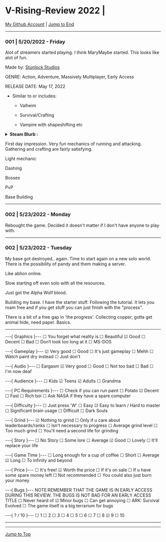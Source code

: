 <div id=top-of-doc></div>

# V-Rising-Review 2022 |

[My Github Account](https://github.com/popados) | [Jump to End](#end-of-doc)

***

### 001 | 5/20/2022 - Friday

Alot of streamers started playing. I think MaryMaybe started. This looks like alot of fun.

Made by: [Stunlock Studios](https://www.stunlock.com/)

GENRE: Action, Adventure, Massively Multiplayer, Early Access

RELEASE DATE: May 17, 2022

- Similar to or includes: 

    - Valheim

    - Survival/Crafting

    - Vampire with shapeshifting etc

<details>

<summary><b>Steam Blurb :</b></summary>




> A Vampire Survival Experience

> Awaken as a weakened vampire after centuries of slumber. Hunt for blood to regain your strength while hiding from the scorching sun to survive. Rebuild your castle and convert humans into your loyal servants in a quest to raise your vampire empire. Make allies or enemies online or play solo locally, fend off holy soldiers, and wage war in a world of conflict.

> Will you become the next Dracula?


> A Gothic Open-World

>Explore a vast world teeming with mythical horrors and danger. Travel through lush forests, open countryside, and dark caverns to discover valuable resources, meeting friends and foes alike along the way. Traverse the world with vampire comrades or hunt solo as you pillage villages, raid bandits, and delve into the domains of supernatural beasts.

> Fear the light - Rule the night

> Stick to the shadows during the daytime, or the burning sunlight will turn you to ashes. Roam the night and prey on your victims in the darkness. As a vampire, you must quench your thirst for blood while planning your strategies around the day and nighttime.

> Raise your Castle

> Gather resources and discover ancient techniques to gain dark powers. Use your newly acquired knowledge to build a castle where you can store your loot and grow your army of darkness. Personalize your domain, exhibit your vampiric style and make sure to craft coffins for servants and friends. Strengthen your castle to protect your treasure hoard from vampire rivals.

> Compete or Cooperate

> Travel alone or explore the world with friends. Fighting side by side with other vampires will give you an advantage in the fight to conquer the greatest threats of Vardoran. Raid other players’ castles or play the diplomat in the game of blood, power, and betrayal. Compete or cooperate - the choice is yours

> Master your Vampire

> Learn and master an arsenal of deadly weapons and unholy abilities. In V Rising, you aim skill-shots and dodge projectiles using​ precise​​ ​WASD controls ​and cursor-based​ ​aiming - no click to move. Tailor your vampire to fit your play style by combining weapons with a variety of spells earned through vanquishing powerful foes. Master your skills and unleash your wicked powers.


</details>


First day impression. Very fun mechanics of running and attacking. Gathering and crafting are fairly satisfying.

Light mechanic

Dashing

Bosses

PvP

Base Building


***

### 002 | 5/23/2022 - Monday

Rebought the game. Decided it doesn't matter if I don't have anyone to play with.


***

### 002 | 5/23/2022 - Tuesday

My base got destroyed.. again. Time to start again on a new solo world. There is the possibility of pandy and them making a server.


Like ablion online.

Slow starting off even solo with all the resources.

Just got the Alpha Wolf blood. 

Building my base. I have the starter stuff. Following the tutorial. It lets you roam free and if you get stuff you can just finish with the "process". 


There is a bit of a free gap in 'the progress'. Collecting copper, gotta get animal hide, need paper. Basics.


***

---{ Graphics }---
☐ You forget what reality is
☐ Beautiful
☑ Good
☐ Decent
☐ Bad
☐ Don‘t look too long at it
☐ MS-DOS

---{ Gameplay }---
☑ Very good
☐ Good
☐ It's just gameplay
☐ Mehh
☐ Watch paint dry instead
☐ Just don't

---{ Audio }---
☐ Eargasm
☑ Very good
☐ Good
☐ Not too bad
☐ Bad
☐ I'm now deaf

---{ Audience }---
☐ Kids
☑ Teens
☑ Adults
☐ Grandma

---{ PC Requirements }---
☐ Check if you can run paint
☐ Potato
☑ Decent
☐ Fast
☐ Rich boi
☐ Ask NASA if they have a spare computer

---{ Difficulty }---
☐ Just press 'W'
☐ Easy
☑ Easy to learn / Hard to master
☐ Significant brain usage
☐ Difficult
☐ Dark Souls

---{ Grind }---
☑ Nothing to grind
☐ Only if u care about leaderboards/ranks
☐ Isn't necessary to progress
☐ Average grind level
☐ Too much grind
☐ You'll need a second life for grinding

---{ Story }---
☐ No Story
☐ Some lore
☐ Average
☑ Good
☐ Lovely
☐ It'll replace your life

---{ Game Time }---
☐ Long enough for a cup of coffee
☐ Short
☐ Average
☑ Long
☐ To infinity and beyond

---{ Price }---
☐ It's free!
☑ Worth the price
☐ If it's on sale
☐ If u have some spare money left
☐ Not recommended
☐ You could also just burn your money

---{ Bugs }---
NOTE:REMEMBER THAT THE GAME IS IN EARLY ACCESS DURING THIS REVIEW. THE BUGS IS NOT BAD FOR AN EARLY ACCESS TITLE
☐ Never heard of
☑ Minor bugs
☐ Can get annoying
☐ ARK: Survival Evolved
☐ The game itself is a big terrarium for bugs

---{ ? / 10 }---
☐ 1
☐ 2
☐ 3
☐ 4
☐ 5
☐ 6
☐ 7
☐ 8
☑ 9
☐ 10


***

***

<div id=end-of-doc></div>

[Jump to Top](#top-of-doc)
